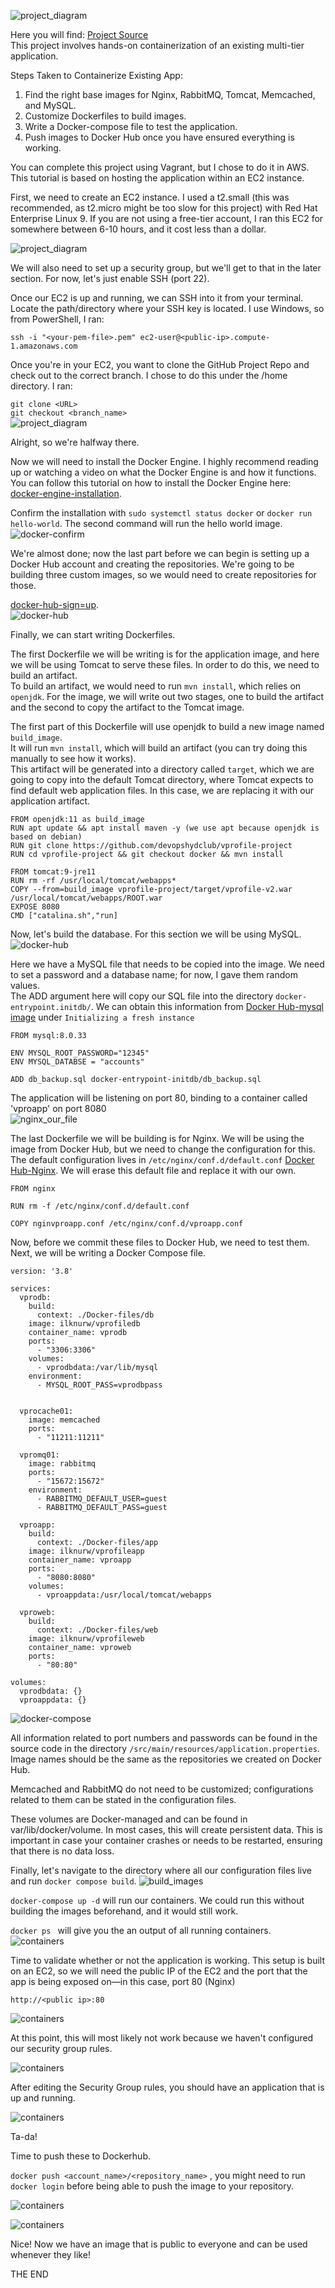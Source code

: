 ![project_diagram](https://github.com/ilknurm/DevOps_Projects/blob/main/1.Containerize_Java_App/images/diagram.png)  

Here you will find: [Project Source](https://www.udemy.com/course/devopsprojects/)  
This project involves hands-on containerization of an existing multi-tier application.  

Steps Taken to Containerize Existing App:  
1. Find the right base images for Nginx, RabbitMQ, Tomcat, Memcached, and MySQL.  
2. Customize Dockerfiles to build images.  
3. Write a Docker-compose file to test the application.  
4. Push images to Docker Hub once you have ensured everything is working.  

You can complete this project using Vagrant, but I chose to do it in AWS. This tutorial is based on hosting the application within an EC2 instance.  

First, we need to create an EC2 instance. I used a t2.small (this was recommended, as t2.micro might be too slow for this project) with Red Hat Enterprise Linux 9. If you are not using a free-tier account, I ran this EC2 for somewhere between 6-10 hours, and it cost less than a dollar.  

![project_diagram](https://github.com/ilknurm/DevOps_Projects/blob/main/1.Containerize_Java_App/images/EC2.png)  

We will also need to set up a security group, but we'll get to that in the later section. For now, let's just enable SSH (port 22).  

Once our EC2 is up and running, we can SSH into it from your terminal. Locate the path/directory where your SSH key is located. I use Windows, so from PowerShell, I ran:  


```ssh -i "<your-pem-file>.pem" ec2-user@<public-ip>.compute-1.amazonaws.com```  

Once you're in your EC2, you want to clone the GitHub Project Repo and check out to the correct branch. I chose to do this under the /home directory. I ran:  

 ```git clone <URL>```    
```git checkout <branch_name>```    
![project_diagram](https://github.com/ilknurm/DevOps_Projects/blob/main/1.Containerize_Java_App/images/git_clone.png)  

Alright, so we're halfway there.  

Now we will need to install the Docker Engine. I highly recommend reading up or watching a video on what the Docker Engine is and how it functions. You can follow this tutorial on how to install the Docker Engine here:  
 [docker-engine-installation](https://docs.docker.com/engine/install).  

Confirm the installation with ```sudo systemctl status docker``` or ```docker run hello-world```. The second command will run the hello world image.  
![docker-confirm](https://github.com/ilknurm/DevOps_Projects/blob/main/1.Containerize_Java_App/images/docker-confirm.png)  

We're almost done; now the last part before we can begin is setting up a Docker Hub account and creating the repositories. We're going to be building three custom images, so we would need to create repositories for those.  
 
 [docker-hub-sign=up](https://docs.docker.com/docker-id/).  
![docker-hub](https://github.com/ilknurm/DevOps_Projects/blob/main/1.Containerize_Java_App/images/docker_hub.png)    

Finally, we can start writing Dockerfiles.  
  
The first Dockerfile we will be writing is for the application image, and here we will be using Tomcat to serve these files. In order to do this, we need to build an artifact.  
To build an artifact, we would need to run ```mvn install```, which relies on ```openjdk```. For the image, we will write out two stages, one to build the artifact and the second to copy the artifact to the Tomcat image.  

The first part of this Dockerfile will use openjdk to build a new image named `build_image`.  
It will run ```mvn install```, which will build an artifact (you can try doing this manually to see how it works).  
This artifact will be generated into a directory called `target`, which we are going to copy into the default Tomcat directory, where Tomcat expects to find default web application files. In this case, we are replacing it with our application artifact.  


```
FROM openjdk:11 as build_image  
RUN apt update && apt install maven -y (we use apt because openjdk is based on debian)  
RUN git clone https://github.com/devopshydclub/vprofile-project  
RUN cd vprofile-project && git checkout docker && mvn install  

FROM tomcat:9-jre11  
RUN rm -rf /usr/local/tomcat/webapps*  
COPY --from=build_image vprofile-project/target/vprofile-v2.war /usr/local/tomcat/webapps/ROOT.war  
EXPOSE 8080  
CMD ["catalina.sh","run]  

```  

Now, let's build the database. For this section we will be using MySQL.   
![docker-hub](https://github.com/ilknurm/DevOps_Projects/blob/main/1.Containerize_Java_App/images/app_docker.png)  

Here we have a MySQL file that needs to be copied into the image. We need to set a password and a database name; for now, I gave them random values.  
The ADD argument here will copy our SQL file into the directory ```docker-entrypoint.initdb/```. We can obtain this information from  [Docker Hub-mysql image](https://hub.docker.com/_/mysql) under ```Initializing a fresh instance```

```
FROM mysql:8.0.33  

ENV MYSQL_ROOT_PASSWORD="12345"  
ENV MYSQL_DATABSE = "accounts"  

ADD db_backup.sql docker-entrypoint-initdb/db_backup.sql    

```  


The application will be listening on port 80, binding to a container called 'vproapp' on port 8080   
![nginx_our_file](https://github.com/ilknurm/DevOps_Projects/blob/main/1.Containerize_Java_App/images/nginx_conf.png)

The last Dockerfile we will be building is for Nginx. We will be using the image from Docker Hub, but we need to change the configuration for this. The default configuration lives in ```/etc/nginx/conf.d/default.conf``` [Docker Hub-Nginx](https://hub.docker.com/_/nginx). We will erase this default file and replace it with our own.


```
FROM nginx  

RUN rm -f /etc/nginx/conf.d/default.conf  

COPY nginvproapp.conf /etc/nginx/conf.d/vproapp.conf  
```


Now, before we commit these files to Docker Hub, we need to test them. Next, we will be writing a Docker Compose file.  


```
version: '3.8'

services:
  vprodb:
    build:
      context: ./Docker-files/db
    image: ilknurw/vprofiledb
    container_name: vprodb
    ports:
      - "3306:3306"
    volumes:
      - vprodbdata:/var/lib/mysql 
    environment:
      - MYSQL_ROOT_PASS=vprodbpass


  vprocache01:       
    image: memcached
    ports:
      - "11211:11211"

  vpromq01:
    image: rabbitmq
    ports:
      - "15672:15672"
    environment:
      - RABBITMQ_DEFAULT_USER=guest
      - RABBITMQ_DEFAULT_PASS=guest

  vproapp:
    build:
      context: ./Docker-files/app
    image: ilknurw/vprofileapp
    container_name: vproapp
    ports:
      - "8080:8080"
    volumes:
      - vproappdata:/usr/local/tomcat/webapps

  vproweb:
    build:
      context: ./Docker-files/web
    image: ilknurw/vprofileweb
    container_name: vproweb
    ports:
      - "80:80"

volumes:
  vprodbdata: {}
  vproappdata: {}
```  

![docker-compose](https://github.com/ilknurm/DevOps_Projects/blob/main/1.Containerize_Java_App/images/app-properties.png)  

All information related to port numbers and passwords can be found in the source code in the directory ```/src/main/resources/application.properties```. Image names should be the same as the repositories we created on Docker Hub.  

Memcached and RabbitMQ do not need to be customized; configurations related to them can be stated in the configuration files.  

These volumes are Docker-managed and can be found in var/lib/docker/volume. In most cases, this will create persistent data. This is important in case your container crashes or needs to be restarted, ensuring that there is no data loss.  

Finally, let's navigate to the directory where all our configuration files live and run ```docker compose build```.
![build_images](https://github.com/ilknurm/DevOps_Projects/blob/main/1.Containerize_Java_App/images/build_images.png)  

```docker-compose up -d``` will run our containers. We could run this without building the images beforehand, and it would still work.  

```docker ps ``` will give you the an output of all running containers.  
![containers](https://github.com/ilknurm/DevOps_Projects/blob/main/1.Containerize_Java_App/images/containers.png)  

Time to validate whether or not the application is working. This setup is built on an EC2, so we will need the public IP of the EC2 and the port that the app is being exposed on—in this case, port 80 (Nginx)  


```http://<public ip>:80```  

![containers](https://github.com/ilknurm/DevOps_Projects/blob/main/1.Containerize_Java_App/images/public.ip.png)  

At this point, this will most likely not work because we haven't configured our security group rules.  

![containers](https://github.com/ilknurm/DevOps_Projects/blob/main/1.Containerize_Java_App/images/SG.png)  

After editing the Security Group rules, you should have an application that is up and running.  

![containers](https://github.com/ilknurm/DevOps_Projects/blob/main/1.Containerize_Java_App/images/website.png)  

Ta-da!  
  
Time to push these to Dockerhub.  

```docker push <account_name>/<repository_name>``` , you might need to run ```docker login``` before being able to push the image to your repository.  

![containers](https://github.com/ilknurm/DevOps_Projects/blob/main/1.Containerize_Java_App/images/docker_push.png)  

![containers](https://github.com/ilknurm/DevOps_Projects/blob/main/1.Containerize_Java_App/images/docker_hub_images.png)  


Nice! Now we have an image that is public to everyone and can be used whenever they like!  

THE END  





















